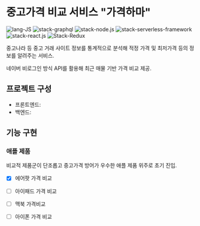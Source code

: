 # 중고가격 비교 서비스 "가격하마"

![lang-JS](https://img.shields.io/badge/Language-JavaScript-brightgreen) ![stack-graphql](https://img.shields.io/badge/Stack-GraphQL-lightgrey) ![stack-node.js](https://img.shields.io/badge/Back--end-Node.js-yellow) ![stack-serverless-framework](https://img.shields.io/badge/Back--end-Serverless-orange) ![stack-react.js](https://img.shields.io/badge/Front--end-React-red) ![Stack-Redux](https://img.shields.io/badge/Front--end-Redux-blue)



중고나라 등 중고 거래 사이트 정보를 통계적으로 분석해 적정 가격 및 최저가격 등의 정보를 알려주는 서비스.

네이버 비로그인 방식 API를 활용해 최근 매물 기반 가격 비교 제공.



## 프로젝트 구성

- 프론트엔드: 
- 백엔드: 







## 기능 구현

### 애플 제품

비교적 제품군이 단조롭고 중고가격 방어가 우수한 애플 제품 위주로 초기 진입.

- [x] 에어팟 가격 비교

- [ ] 아이패드 가격 비교
- [ ] 맥북 가격비교
- [ ] 아이폰 가격 비교